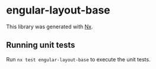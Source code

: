# engular-layout-base

This library was generated with [Nx](https://nx.dev).

## Running unit tests

Run `nx test engular-layout-base` to execute the unit tests.
